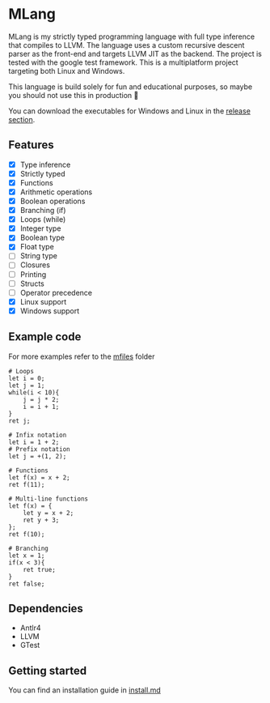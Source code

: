 # MLang

MLang is my strictly typed programming language with full type inference that compiles to LLVM. The language uses a custom recursive descent parser as the front-end and targets LLVM JIT as the backend. The project is tested with the google test framework. This is a multiplatform project targeting both Linux and Windows.

This language is build solely for fun and educational purposes, so maybe you should not use this in production 🐴

You can download the executables for Windows and Linux in the [release section](https://github.com/MoritzGoeckel/MLang/releases/).

## Features

- [x] Type inference
- [x] Strictly typed
- [x] Functions
- [x] Arithmetic operations
- [x] Boolean operations
- [x] Branching (if)
- [x] Loops (while)
- [x] Integer type
- [x] Boolean type
- [x] Float type
- [ ] String type
- [ ] Closures
- [ ] Printing
- [ ] Structs
- [ ] Operator precedence
- [x] Linux support
- [x] Windows support

## Example code

For more examples refer to the [mfiles](/mfiles/) folder

```
# Loops
let i = 0;
let j = 1;
while(i < 10){
    j = j * 2;
    i = i + 1;
}
ret j;
```

```
# Infix notation
let i = 1 + 2;
# Prefix notation
let j = +(1, 2);
```

```
# Functions
let f(x) = x + 2;
ret f(11);
```

```
# Multi-line functions
let f(x) = {
    let y = x + 2;
    ret y + 3;
};
ret f(10);
```

```
# Branching
let x = 1;
if(x < 3){
    ret true;
}
ret false;
```

## Dependencies

- Antlr4
- LLVM
- GTest

## Getting started

You can find an installation guide in [install.md](/install.md)

